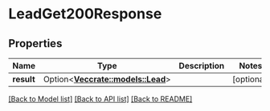 # LeadGet200Response

## Properties

Name | Type | Description | Notes
------------ | ------------- | ------------- | -------------
**result** | Option<[**Vec<crate::models::Lead>**](lead.md)> |  | [optional]

[[Back to Model list]](../README.md#documentation-for-models) [[Back to API list]](../README.md#documentation-for-api-endpoints) [[Back to README]](../README.md)



